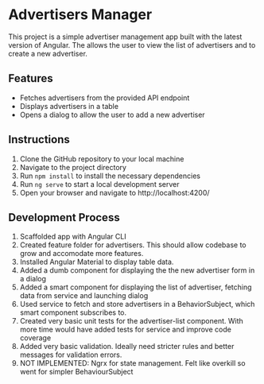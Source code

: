 # Advertisers Manager

This project is a simple advertiser management app built with the latest version of Angular. The allows the user to view the list of advertisers and to create a new advertiser.

## Features

- Fetches advertisers from the provided API endpoint
- Displays advertisers in a table
- Opens a dialog to allow the user to add a new advertiser

## Instructions

1. Clone the GitHub repository to your local machine
2. Navigate to the project directory
3. Run `npm install` to install the necessary dependencies
4. Run `ng serve` to start a local development server
5. Open your browser and navigate to http://localhost:4200/

## Development Process

1. Scaffolded app with Angular CLI
1. Created feature folder for advertisers. This should allow codebase to grow and accomodate more features.
1. Installed Angular Material to display table data.
1. Added a dumb component for displaying the the new advertiser form in a dialog
1. Added a smart component for displaying the list of advertiser, fetching data from service and launching dialog
1. Used service to fetch and store advertisers in a BehaviorSubject, which smart component subscribes to.
1. Created very basic unit tests for the advertiser-list component. With more time would have added tests for service and improve code coverage
1. Added very basic validation. Ideally need stricter rules and better messages for validation errors.
1. NOT IMPLEMENTED: Ngrx for state management. Felt like overkill so went for simpler BehaviourSubject
